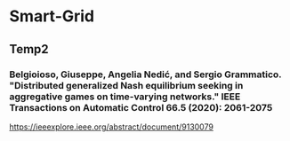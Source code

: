 # Smart-Grid
## Temp2
### Belgioioso, Giuseppe, Angelia Nedić, and Sergio Grammatico. "Distributed generalized Nash equilibrium seeking in aggregative games on time-varying networks." IEEE Transactions on Automatic Control 66.5 (2020): 2061-2075

https://ieeexplore.ieee.org/abstract/document/9130079


